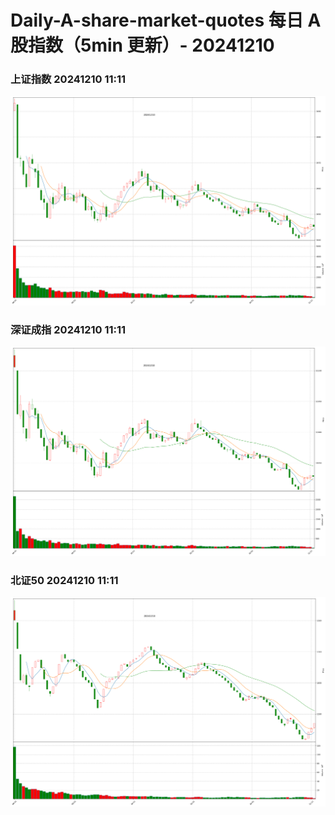 
# Daily-A-share-market-quotes 每日 A 股指数（5min 更新）- 20241210

### 上证指数 20241210 11:11
![](./fig/2024/12/20241210-sh000001.png)

### 深证成指 20241210 11:11
![](./fig/2024/12/20241210-sz399001.png)

### 北证50 20241210 11:11
![](./fig/2024/12/20241210-bj899050.png)
